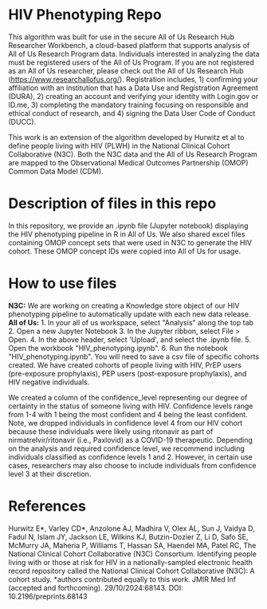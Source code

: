 # HIV Phenotyping Repo

This algorithm was built for use in the secure All of Us Research Hub Researcher Workbench, a cloud-based platform that supports analysis of All of Us Research Program data. Individuals interested in analyzing the data must be registered users of the All of Us Program. If you are not registered as an All of Us researcher, please check out the All of Us Research Hub (https://www.researchallofus.org/). Registration includes, 1) confirming your affiliation with an institution that has a Data Use and Registration Agreement (DURA), 2) creating an account and verifying your identity with Login.gov or ID.me, 3) completing the mandatory training focusing on responsible and ethical conduct of research, and 4) signing the Data User Code of Conduct (DUCC).

This work is an extension of the algorithm developed by Hurwitz et al to define people living with HIV (PLWH) in the National Clinical Cohort Collaborative (N3C). Both the N3C data and the All of Us Research Program are mapped to the Observational Medical Outcomes Partnership (OMOP) Common Data Model (CDM).

# Description of files in this repo
In this repository, we provide an .ipynb file (Jupyter notebook) displaying the HIV phenotyping pipeline in R in All of Us. We also shared excel files containing OMOP concept sets that were used in N3C to generate the HIV cohort. These OMOP concept IDs were copied into All of Us for usage. 

# How to use files
**N3C:** We are working on creating a Knowledge store object of our HIV phenotyping pipeline to automatically update with each new data release. 
**All of Us:** 1. In your all of us workspace, select "Analysis" along the top tab
2. Open a new Jupyter Notebook
3. In the Jupyter ribbon, select File > Open.
4. In the above header, select 'Upload', and select the .ipynb file.
5. Open the workbook "HIV_phenotyping.ipynb".
6. Run the notebook "HIV_phenotyping.ipynb". You will need to save a csv file of specific cohorts created. We have created cohorts of people living with HIV, PrEP users (pre-exposure prophylaxis), PEP users (post-exposure prophylaxis), and HIV negative individuals.

We created a column of the confidence_level representing our degree of certainty in the status of someone living with HIV. Confidence levels range from 1-4 with 1 being the most confident and 4 being the least confident. Note, we dropped individuals in confidence level 4 from our HIV cohort because these individuals were likely using ritonavir as part of nirmatrelvir/ritonavir (i.e., Paxlovid) as a COVID-19 therapeutic. Depending on the analysis and required confidence level, we recommend including individuals classified as confidence levels 1 and 2. However, in certain use cases, researchers may also choose to include individuals from confidence level 3 at their discretion.

# References
Hurwitz E*, Varley CD*, Anzolone AJ, Madhira V, Olex AL, Sun J, Vaidya D, Fadul N, Islam JY, Jackson LE, Wilkins KJ, Butzin-Dozier Z, Li D, Safo SE, McMurry JA, Maheria P, Williams T, Hassan SA, Haendel MA, Patel RC, The National Clinical Cohort Collaborative (N3C) Consortium. Identifying people living with or those at risk for HIV in a nationally-sampled electronic health record repository called the National Clinical Cohort Collaborative (N3C): A cohort study. *authors contributed equally to this work. JMIR Med Inf (accepted and forthcoming). 29/10/2024:68143. DOI: 10.2196/preprints.68143  
